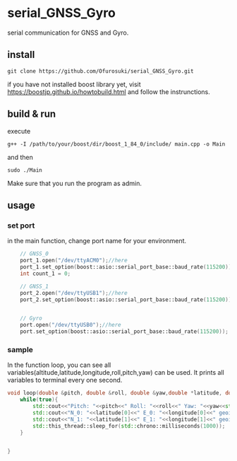 # serial_GNSS_Gyro
serial communication for GNSS and Gyro.

## install 
```
git clone https://github.com/Ofurosuki/serial_GNSS_Gyro.git
```
if you have not installed boost library yet, visit https://boostjp.github.io/howtobuild.html and follow the instrunctions.

## build & run
execute
```
g++ -I /path/to/your/boost/dir/boost_1_84_0/include/ main.cpp -o Main
```
and then
```
sudo ./Main
```
Make sure that you run the program as admin.

## usage
### set port 
in the main function, change port name for your environment.
```cpp
    // GNSS_0
    port_1.open("/dev/ttyACM0");//here
    port_1.set_option(boost::asio::serial_port_base::baud_rate(115200));
    int count_1 = 0;

    // GNSS_1
    port_2.open("/dev/ttyUSB1");//here 
    port_2.set_option(boost::asio::serial_port_base::baud_rate(115200));


    // Gyro
    port.open("/dev/ttyUSB0");//here
    port.set_option(boost::asio::serial_port_base::baud_rate(115200));
```
### sample
In the function loop, you can see all variables(altitude,latitude,longitude,roll,pitch,yaw) can be used. It prints all variables to terminal every one second.
```cpp
void loop(double &pitch, double &roll, double &yaw,double *latitude, double *longitude, double *altitude){
    while(true){
        std::cout<<"Pitch: "<<pitch<<" Roll: "<<roll<<" Yaw: "<<yaw<<std::endl;
        std::cout<<"N_0: "<<latitude[0]<<" E_0: "<<longitude[0]<<" geoid_0: "<< altitude[0]<<std::endl;
        std::cout<<"N_1: "<<latitude[1]<<" E_1: "<<longitude[1]<<" geoid_1: "<< altitude[1]<<std::endl;
        std::this_thread::sleep_for(std::chrono::milliseconds(1000));
    }


}
```



